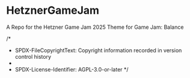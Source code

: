 # HetznerGameJam
A Repo for the Hetzner Game Jam 2025
Theme for Game Jam: Balance




/*
 * SPDX-FileCopyrightText: Copyright information recorded in version control history
 *
 * SPDX-License-Identifier: AGPL-3.0-or-later
 */
